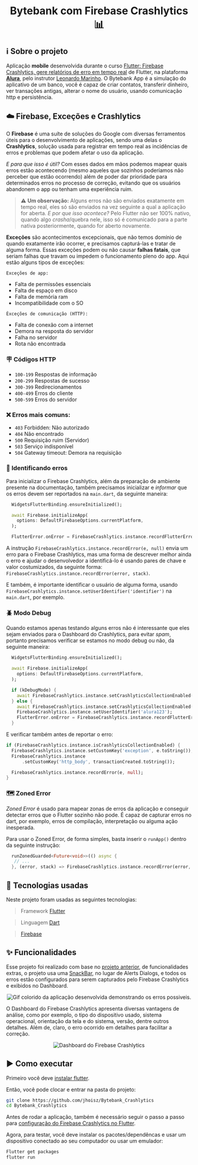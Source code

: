 <h1 align="center"> Bytebank com Firebase Crashlytics 📊 </h1>

## ℹ️ Sobre o projeto

Aplicação **mobile** desenvolvida durante o curso [Flutter: Firebase Crashlytics, gere relatórios de erro em tempo real](https://cursos.alura.com.br/course/flutter-firebase-crashlytics-relatorios-tempo-real) de Flutter, na plataforma **[Alura](https://www.alura.com.br/)**, pelo instrutor [Leonardo Marinho](https://cursos.alura.com.br/user/leonardomarinho). O Bytebank App é a simulação do aplicativo de um banco, você é capaz de criar contatos, transferir dinheiro, ver transações antigas, alterar o nome do usuário, usando comunicação http e persistência.

## ☁️ Firebase, Exceções e Crashlytics

O **Firebase** é uma suíte de soluções do Google com diversas ferramentos úteis para o desenvolvimento de aplicações, sendo uma delas o **Crashlytics**, solução usada para registrar em tempo real as incidências de erros e problemas que podem afetar o uso da aplicação.

_E para que isso é útil?_ Com esses dados em mãos podemos mapear quais erros estão acontecendo (mesmo aqueles que sozinhos poderíamos não perceber que estão ocorrendo) além de poder dar prioridade para determinados erros no processo de correção, evitando que os usuários abandonem o app ou tenham uma experiência ruim.

> ⚠️ **Um observação:** Alguns erros não são enviados exatamente em tempo real, eles só são enviados na vez seguinte a qual a aplicação for aberta. _E por que isso acontece?_ Pelo Flutter não ser 100% nativo, quando algo _crasha_/quebra nele, isso só é comunicado para a parte nativa posteriormente, quando for aberto novamente.

**Exceções** são acontecimentos excepcionais, que não temos domínio de quando exatamente irão ocorrer, e precisamos capturá-las e tratar de alguma forma. Essas exceções podem ou não causar **falhas fatais**, que seriam falhas que travam ou impedem o funcionamento pleno do app. Aqui estão alguns tipos de exceções:

`Exceções de app:`

- Falta de permissões essenciais
- Falta de espaço em disco
- Falta de memória ram
- Incompatibilidade com o SO

`Èxceções de comunicação (HTTP):`

- Falta de conexão com a internet
- Demora na resposta do servidor
- Falha no servidor
- Rota não encontrada

### 🪧 Códigos HTTP

- `100-199` Respostas de informação
- `200-299` Respostas de sucesso
- `300-399` Redirecionamentos
- `400-499` Erros do cliente
- `500-599` Erros do servidor

### ❌ Erros mais comuns:

- `403` Forbidden: Não autorizado
- `404` Não encontrado
- `500` Requisição ruim (Servidor)
- `503` Serviço indisponível
- `504` Gateway timeout: Demora na requisição

### 🔎 **Identificando erros**

Para inicializar o Firebase Crashlytics, além da preparação de ambiente presente na documentação, também precisamos inicializar e _informar_ que os erros devem ser reportados na `main.dart`, da seguinte maneira:

```dart
  WidgetsFlutterBinding.ensureInitialized();

  await Firebase.initializeApp(
    options: DefaultFirebaseOptions.currentPlatform,
  );

  FlutterError.onError = FirebaseCrashlytics.instance.recordFlutterError;
```

A instrução `FirebaseCrashlytics.instance.recordError(e, null)` envia um erro para o Firebase Crashlytics, mas uma forma de descrever melhor ainda o erro e ajudar o desenvolvedor a identificá-lo é usando pares de chave e valor costumizados, da seguinte forma: `FirebaseCrashlytics.instance.recordError(error, stack)`.

E também, é importante identificar o usuário de alguma forma, usando `FirebaseCrashlytics.instance.setUserIdentifier('identifier')` na `main.dart`, por exemplo.

### 🪲 **Modo Debug**

Quando estamos apenas testando alguns erros não é interessante que eles sejam enviados para o Dashboard do Crashlytics, para evitar _spam_, portanto precisamos verificar se estamos no modo debug ou não, da seguinte maneira:

```dart
  WidgetsFlutterBinding.ensureInitialized();

  await Firebase.initializeApp(
    options: DefaultFirebaseOptions.currentPlatform,
  );

  if (kDebugMode) {
    await FirebaseCrashlytics.instance.setCrashlyticsCollectionEnabled(false);
  } else {
    await FirebaseCrashlytics.instance.setCrashlyticsCollectionEnabled(true);
    FirebaseCrashlytics.instance.setUserIdentifier('alura123');
    FlutterError.onError = FirebaseCrashlytics.instance.recordFlutterError;
  }
```

E verificar também antes de reportar o erro:

```dart
if (FirebaseCrashlytics.instance.isCrashlyticsCollectionEnabled) {
  FirebaseCrashlytics.instance.setCustomKey('exception', e.toString());
  FirebaseCrashlytics.instance
      .setCustomKey('http_body', transactionCreated.toString());

  FirebaseCrashlytics.instance.recordError(e, null);
}
```

### 🗺️ Zoned Error

_Zoned Error_ é usado para mapear zonas de erros da aplicação e conseguir detectar erros que o Flutter sozinho não pode. É capaz de capturar erros no dart, por exemplo, erros de compilação, interpretação ou alguma ação inesperada.

Para usar o Zoned Error, de forma simples, basta inserir o `runApp()` dentro da seguinte instrução:

```dart
  runZonedGuarded<Future<void>>(() async {
   // ...
  }, (error, stack) => FirebaseCrashlytics.instance.recordError(error, stack));
```

## :hammer: Tecnologias usadas

Neste projeto foram usadas as seguintes tecnologias:

> Framework [Flutter](https://flutter.dev/)

> Linguagem [Dart](https://dart.dev/)

> [Firebase](https://firebase.google.com/)

## ✨ Funcionalidades
Esse projeto foi realizado com  base no [projeto anterior](https://github.com/jhoisz/Bytebank-api-v2), de funcionalidades extras, o projeto usa uma [SnackBar](https://docs.flutter.dev/cookbook/design/snackbars), no lugar de Alerts Dialogs, e todos os erros estão configurados para serem capturados pelo Firebase Crashlytics e exibidos no Dashboard.

<p align="center">
  <img src="https://github.com/jhoisz/Bytebank_Crashlytics/blob/main/crashlyticsapp.gif" alt= "Gif colorido da aplicação desenvolvida demonstrando os erros possiveis." />
</p>

O Dashboard do Firebase Crashlytics apresenta diversas vantagens de análise, como por exemplo, o tipo do dispositivo usado, sistema operacional, orientação da tela e do sistema, versão, dentre outros detalhes. Além de, claro, o erro ocorrido em detalhes para facilitar a correção.

<p align="center">
  <img src="https://github.com/jhoisz/Bytebank_Crashlytics/blob/main/crashlytics.gif" alt= "Dashboard do Firebase Crashlytics" />
</p>

## :arrow_forward: Como executar

Primeiro você deve [instalar flutter](https://docs.flutter.dev/get-started/install).

Então, você pode clocar e entrar na pasta do projeto:

```bash
git clone https://github.com/jhoisz/Bytebank_Crashlytics
cd Bytebank_Crashlytics
```
Antes de rodar a aplicação, também é necessário seguir o passo a passo para [configuração do Firebase Crashlytics no Flutter](https://firebase.flutter.dev/docs/crashlytics/overview).

Agora, para testar, você deve instalar os pacotes/dependêncas e usar um dispositivo conectado ao seu computador ou usar um emulador:

```bash
Flutter get packages
flutter run
```

